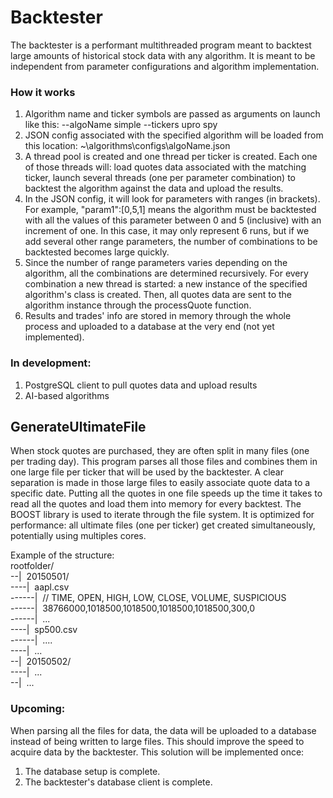 # Backtester
The backtester is a performant multithreaded program meant to backtest large amounts of historical stock data with any algorithm.
It is meant to be independent from parameter configurations and algorithm implementation.
### How it works
1. Algorithm name and ticker symbols are passed as arguments on launch like this: --algoName simple --tickers upro spy <br/>
2. JSON config associated with the specified algorithm will be loaded from this location: ~\algorithms\configs\algoName.json <br/>
3. A thread pool is created and one thread per ticker is created. Each one of those threads will: load quotes data associated with the
matching ticker, launch several threads (one per parameter combination) to backtest the algorithm against the data and upload the results.
4. In the JSON config, it will look for parameters with ranges (in brackets). For example, "param1":[0,5,1] means the algorithm must be
backtested with all the values of this parameter between 0 and 5 (inclusive) with an increment of one. In this case, it may only
represent 6 runs, but if we add several other range parameters, the number of combinations to be backtested becomes large quickly.
5. Since the number of range parameters varies depending on the algorithm, all the combinations are determined recursively. For every
combination a new thread is started: a new instance of the specified algorithm's class is created. Then, all quotes data are sent to the
algorithm instance through the processQuote function.<br/>
6. Results and trades' info are stored in memory through the whole process and uploaded to a database at the very end (not yet implemented).

### In development:<br />
1. PostgreSQL client to pull quotes data and upload results<br/>
2. AI-based algorithms

## GenerateUltimateFile
When stock quotes are purchased, they are often split in many files (one per trading day).
This program parses all those files and combines them in one large file per ticker that will be used by the backtester. A clear separation
is made in those large files to easily associate quote data to a specific date.
Putting all the quotes in one file speeds up the time it takes to read all the quotes and load them into memory for every backtest.
The BOOST library is used to iterate through the file system.
It is optimized for performance: all ultimate files (one per ticker) get created simultaneously, potentially using multiples cores.

Example of the structure:<br />
rootfolder/
<br />--|&nbsp;  20150501/
<br />----|&nbsp;    aapl.csv
<br />------|&nbsp;      // TIME, OPEN, HIGH, LOW, CLOSE, VOLUME, SUSPICIOUS
<br />------|&nbsp;      38766000,1018500,1018500,1018500,1018500,300,0
<br />------|&nbsp;      ...
<br />----|&nbsp;    sp500.csv
<br />------|&nbsp;      ....
<br />----|&nbsp;    ...
<br />--|&nbsp;  20150502/
<br />----|&nbsp;    ...
<br />--|&nbsp;  ...
<br />  
### Upcoming:<br />
When parsing all the files for data, the data will be uploaded to a database instead of being written to large files.
This should improve the speed to acquire data by the backtester. This solution will be implemented once:<br/>
1. The database setup is complete.<br/>
2. The backtester's database client is complete.
